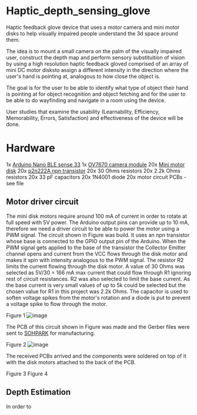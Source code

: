 # Haptic_depth_sensing_glove

Haptic feedback glove device that uses a motor camera and mini motor disks to help visually impaired people understand the 3d space around them.

The idea is to mount a small camera on the palm of the visually impaired user, construct the depth map and perform sensory substituition of vision by using a high resolution haptic feedback gloved comprised of an array of mini DC motor disksto assign a different intensity in the direction where the user's hand is pointing at, analogous to how close the object is.

The goal is for the user to be able to identify what type of object their hand is pointing at for object recognition and object fetching and for the user to be able to do wayfinding and navigate in a room using the device.

User studies that examine the usability (Learnability, Efficiency, Memorability, Errors, Satisfaction) and effectiveness of the device will be done.

# Hardware

1x [Arduino Nano BLE sense 33](https://docs.arduino.cc/hardware/nano-33-ble-sense)
1x [OV7670 camera module](https://www.openhacks.com/uploadsproductos/ov7670_cmos_camera_module_revc_ds.pdf)
20x [Mini motor disk](https://www.adafruit.com/product/1201#technical-details)
20x [p2n222A npn transistor](https://www.onsemi.com/pdf/datasheet/p2n2222a-d.pdf)
20x 30 Ohms resistors
20x 2.2k Ohms resistors
20x 33 pF capacitors
20x 1N4001 diode
20x motor circuit PCBs - see file

## Motor driver circuit

The mini disk motors require around 100 mA of current in order to rotate at full speed with 5V power. The Arduino output pins can provide up to 10 mA, therefore we need a driver circuit to be able to power the motor using a PWM signal. The circuit shown in Figure was build. It uses an npn transistor whose base is connected to the GPIO output pin of the Arduino. When the PWM signal gets applied to the base of the transistor the Collector Emitter channel opens and current from the VCC flows through the disk motor and makes it spin with intensity analogous to the PWM signal. The resistor R2 limits the current flowing through the disk motor. A value of 30 Ohms was selected as 5V/30 = 166 mA max current that could flow through R1 ignoring rest of circuit resistances. R2 was also selected to limit the base current. As the base current is very small values of up to 5k could be selected but the chosen value for R1 in this project was 2.2k Ohms. The capacitor is used to soften voltage spikes from the motor's rotation and a diode is put to prevent a voltage spike to flow through the motor.

Figure 1
![image](https://github.com/TechT3o/Haptic_depth_sensing_glove/assets/87833804/c52ca1bd-b7f3-442d-acfb-adf6d63f25e5)

The PCB of this circuit shown in Figure was made and the Gerber files were sent to [SOHPARK](https://oshpark.com/) for manufacturing.

Figure 2
![image](https://github.com/TechT3o/Haptic_depth_sensing_glove/assets/87833804/0849f1bc-9bf5-438c-accb-9387e1dbf27c)

The received PCBs arrived and the components were soldered on top of it with the disk motors attached to the back of the PCB.

Figure 3
Figure 4

## Depth Estimation

In order to 



